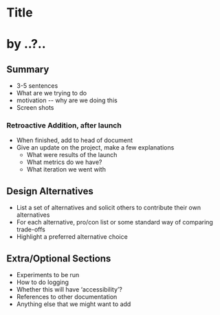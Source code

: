 # Title
# by ..?..

## Summary 
- 3-5 sentences
- What are we trying to do
- motivation -- why are we doing this
- Screen shots
### Retroactive Addition, after launch
- When finished, add to head of document
- Give an update on the project, make a few explanations
  - What were results of the launch
  - What metrics do we have?
  - What iteration we went with
## Design Alternatives
- List a set of alternatives and solicit others to contribute their own alternatives
- For each alternative, pro/con list or some standard way of comparing trade-offs
- Highlight a preferred alternative choice
## Extra/Optional Sections 
- Experiments to be run
- How to do logging
- Whether this will have ‘accessibility’?
- References to other documentation
- Anything else that we might want to add

